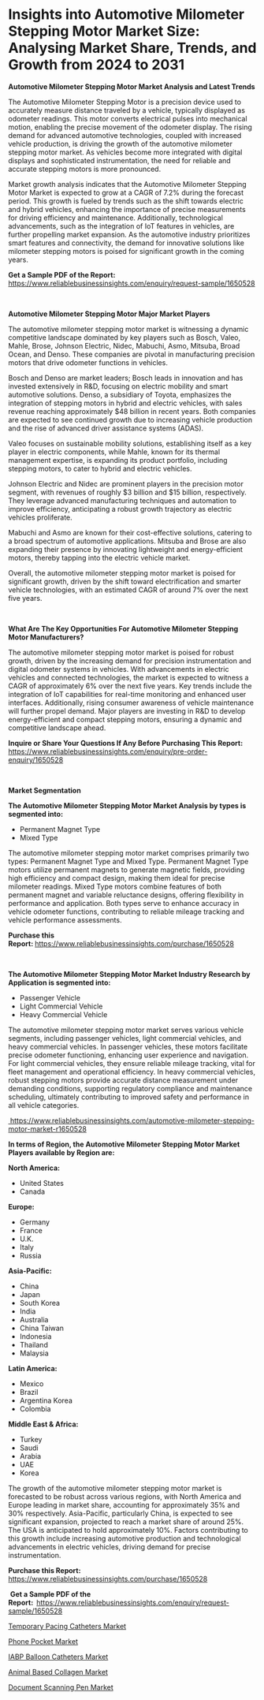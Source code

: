 <p><h1>Insights into Automotive Milometer Stepping Motor Market Size: Analysing Market Share, Trends, and Growth from 2024 to 2031</h1></p><p><strong>Automotive Milometer Stepping Motor Market Analysis and Latest Trends</strong></p>
<p><p>The Automotive Milometer Stepping Motor is a precision device used to accurately measure distance traveled by a vehicle, typically displayed as odometer readings. This motor converts electrical pulses into mechanical motion, enabling the precise movement of the odometer display. The rising demand for advanced automotive technologies, coupled with increased vehicle production, is driving the growth of the automotive milometer stepping motor market. As vehicles become more integrated with digital displays and sophisticated instrumentation, the need for reliable and accurate stepping motors is more pronounced.</p><p>Market growth analysis indicates that the Automotive Milometer Stepping Motor Market is expected to grow at a CAGR of 7.2% during the forecast period. This growth is fueled by trends such as the shift towards electric and hybrid vehicles, enhancing the importance of precise measurements for driving efficiency and maintenance. Additionally, technological advancements, such as the integration of IoT features in vehicles, are further propelling market expansion. As the automotive industry prioritizes smart features and connectivity, the demand for innovative solutions like milometer stepping motors is poised for significant growth in the coming years.</p></p>
<p><strong>Get a Sample PDF of the Report:&nbsp;</strong> <a href="https://www.reliablebusinessinsights.com/enquiry/request-sample/1650528?utm_campaign=1109&utm_medium=2&utm_source=Github&utm_content=ia&utm_term=26092024&utm_id=automotive-milometer-stepping-motor">https://www.reliablebusinessinsights.com/enquiry/request-sample/1650528</a></p>
<p>&nbsp;</p>
<p><strong>Automotive Milometer Stepping Motor Major Market Players</strong></p>
<p><p>The automotive milometer stepping motor market is witnessing a dynamic competitive landscape dominated by key players such as Bosch, Valeo, Mahle, Brose, Johnson Electric, Nidec, Mabuchi, Asmo, Mitsuba, Broad Ocean, and Denso. These companies are pivotal in manufacturing precision motors that drive odometer functions in vehicles.</p><p>Bosch and Denso are market leaders; Bosch leads in innovation and has invested extensively in R&D, focusing on electric mobility and smart automotive solutions. Denso, a subsidiary of Toyota, emphasizes the integration of stepping motors in hybrid and electric vehicles, with sales revenue reaching approximately $48 billion in recent years. Both companies are expected to see continued growth due to increasing vehicle production and the rise of advanced driver assistance systems (ADAS).</p><p>Valeo focuses on sustainable mobility solutions, establishing itself as a key player in electric components, while Mahle, known for its thermal management expertise, is expanding its product portfolio, including stepping motors, to cater to hybrid and electric vehicles. </p><p>Johnson Electric and Nidec are prominent players in the precision motor segment, with revenues of roughly $3 billion and $15 billion, respectively. They leverage advanced manufacturing techniques and automation to improve efficiency, anticipating a robust growth trajectory as electric vehicles proliferate.</p><p>Mabuchi and Asmo are known for their cost-effective solutions, catering to a broad spectrum of automotive applications. Mitsuba and Brose are also expanding their presence by innovating lightweight and energy-efficient motors, thereby tapping into the electric vehicle market.</p><p>Overall, the automotive milometer stepping motor market is poised for significant growth, driven by the shift toward electrification and smarter vehicle technologies, with an estimated CAGR of around 7% over the next five years.</p></p>
<p>&nbsp;</p>
<p><strong>What Are The Key Opportunities For Automotive Milometer Stepping Motor Manufacturers?</strong></p>
<p><p>The automotive milometer stepping motor market is poised for robust growth, driven by the increasing demand for precision instrumentation and digital odometer systems in vehicles. With advancements in electric vehicles and connected technologies, the market is expected to witness a CAGR of approximately 6% over the next five years. Key trends include the integration of IoT capabilities for real-time monitoring and enhanced user interfaces. Additionally, rising consumer awareness of vehicle maintenance will further propel demand. Major players are investing in R&D to develop energy-efficient and compact stepping motors, ensuring a dynamic and competitive landscape ahead.</p></p>
<p><strong>Inquire or Share Your Questions If Any Before Purchasing This Report:</strong> <a href="https://www.reliablebusinessinsights.com/enquiry/pre-order-enquiry/1650528?utm_campaign=1109&utm_medium=2&utm_source=Github&utm_content=ia&utm_term=26092024&utm_id=automotive-milometer-stepping-motor">https://www.reliablebusinessinsights.com/enquiry/pre-order-enquiry/1650528</a></p>
<p>&nbsp;</p>
<p><strong>Market Segmentation</strong></p>
<p><strong>The Automotive Milometer Stepping Motor Market Analysis by types is segmented into:</strong></p>
<p><ul><li>Permanent Magnet Type</li><li>Mixed Type</li></ul></p>
<p><p>The automotive milometer stepping motor market comprises primarily two types: Permanent Magnet Type and Mixed Type. Permanent Magnet Type motors utilize permanent magnets to generate magnetic fields, providing high efficiency and compact design, making them ideal for precise milometer readings. Mixed Type motors combine features of both permanent magnet and variable reluctance designs, offering flexibility in performance and application. Both types serve to enhance accuracy in vehicle odometer functions, contributing to reliable mileage tracking and vehicle performance assessments.</p></p>
<p><strong>Purchase this Report:&nbsp;</strong><a href="https://www.reliablebusinessinsights.com/purchase/1650528?utm_campaign=1109&utm_medium=2&utm_source=Github&utm_content=ia&utm_term=26092024&utm_id=automotive-milometer-stepping-motor">https://www.reliablebusinessinsights.com/purchase/1650528</a></p>
<p>&nbsp;</p>
<p><strong>The Automotive Milometer Stepping Motor Market Industry Research by Application is segmented into:</strong></p>
<p><ul><li>Passenger Vehicle</li><li>Light Commercial Vehicle</li><li>Heavy Commercial Vehicle</li></ul></p>
<p><p>The automotive milometer stepping motor market serves various vehicle segments, including passenger vehicles, light commercial vehicles, and heavy commercial vehicles. In passenger vehicles, these motors facilitate precise odometer functioning, enhancing user experience and navigation. For light commercial vehicles, they ensure reliable mileage tracking, vital for fleet management and operational efficiency. In heavy commercial vehicles, robust stepping motors provide accurate distance measurement under demanding conditions, supporting regulatory compliance and maintenance scheduling, ultimately contributing to improved safety and performance in all vehicle categories.</p></p>
<p><a href="https://www.reliablebusinessinsights.com/automotive-milometer-stepping-motor-market-r1650528?utm_campaign=1109&utm_medium=2&utm_source=Github&utm_content=ia&utm_term=26092024&utm_id=automotive-milometer-stepping-motor">&nbsp;https://www.reliablebusinessinsights.com/automotive-milometer-stepping-motor-market-r1650528</a></p>
<p><strong>In terms of Region, the Automotive Milometer Stepping Motor Market Players available by Region are:</strong></p>
<p>
    <p> <strong> North America: </strong>
        <ul>
            <li>United States</li>
            <li>Canada</li>
        </ul>
        </p> 
    <p> <strong> Europe: </strong>
        <ul>
            <li>Germany</li>
            <li>France</li>
            <li>U.K.</li>
            <li>Italy</li>
            <li>Russia</li>
        </ul>
        </p> 
    <p> <strong> Asia-Pacific: </strong>
        <ul>
            <li>China</li>
            <li>Japan</li>
            <li>South Korea</li>
            <li>India</li>
            <li>Australia</li>
            <li>China Taiwan</li>
            <li>Indonesia</li>
            <li>Thailand</li>
            <li>Malaysia</li>
        </ul>
        </p> 
    <p> <strong> Latin America: </strong>
        <ul>
            <li>Mexico</li>
            <li>Brazil</li>
            <li>Argentina Korea</li>
            <li>Colombia</li>
        </ul>
        </p> 
    <p> <strong> Middle East & Africa: </strong>
        <ul>
            <li>Turkey</li>
            <li>Saudi</li>
            <li>Arabia</li>
            <li>UAE</li>
            <li>Korea</li>
        </ul>
    </p>
    </p>
<p><p>The growth of the automotive milometer stepping motor market is forecasted to be robust across various regions, with North America and Europe leading in market share, accounting for approximately 35% and 30% respectively. Asia-Pacific, particularly China, is expected to see significant expansion, projected to reach a market share of around 25%. The USA is anticipated to hold approximately 10%. Factors contributing to this growth include increasing automotive production and technological advancements in electric vehicles, driving demand for precise instrumentation.</p></p>
<p><strong>Purchase this Report: </strong><a href="https://www.reliablebusinessinsights.com/purchase/1650528?utm_campaign=1109&utm_medium=2&utm_source=Github&utm_content=ia&utm_term=26092024&utm_id=automotive-milometer-stepping-motor">https://www.reliablebusinessinsights.com/purchase/1650528</a></p>
<p>&nbsp;<strong>Get a Sample PDF of the Report:&nbsp;&nbsp;</strong><a href="https://www.reliablebusinessinsights.com/enquiry/request-sample/1650528?utm_campaign=1109&utm_medium=2&utm_source=Github&utm_content=ia&utm_term=26092024&utm_id=automotive-milometer-stepping-motor">https://www.reliablebusinessinsights.com/enquiry/request-sample/1650528</a></p>
<p><strong></strong></p>
<p><p><a href="https://github.com/NargisHussain432/Market-Research-Report-List-1/blob/main/temporary-pacing-catheters-market.md?utm_campaign=1109&utm_medium=2&utm_source=Github&utm_content=ia&utm_term=26092024&utm_id=automotive-milometer-stepping-motor">Temporary Pacing Catheters Market</a></p><p><a href="https://issuu.com/reportprime-2/docs/phone-pocket-market-size-2030.pptx_d01d44214aec68?utm_campaign=1109&utm_medium=2&utm_source=Github&utm_content=ia&utm_term=26092024&utm_id=automotive-milometer-stepping-motor">Phone Pocket Market</a></p><p><a href="https://github.com/FahadAhmed223/Market-Research-Report-List-1/blob/main/iabp-balloon-catheters-market.md?utm_campaign=1109&utm_medium=2&utm_source=Github&utm_content=ia&utm_term=26092024&utm_id=automotive-milometer-stepping-motor">IABP Balloon Catheters Market</a></p><p><a href="https://www.linkedin.com/pulse/animal-based-collagen-market-share-new-trends-analysis-its-j0f4f?trackingId=97ep5mRDS02Zoc%2FYiS%2FnsA%3D%3D&utm_campaign=1109&utm_medium=2&utm_source=Github&utm_content=ia&utm_term=26092024&utm_id=automotive-milometer-stepping-motor">Animal Based Collagen Market</a></p><p><a href="https://issuu.com/reportprime-2/docs/document-scanning-pen-market-size-2_e830ff77e7bfda?utm_campaign=1109&utm_medium=2&utm_source=Github&utm_content=ia&utm_term=26092024&utm_id=automotive-milometer-stepping-motor">Document Scanning Pen Market</a></p></p>